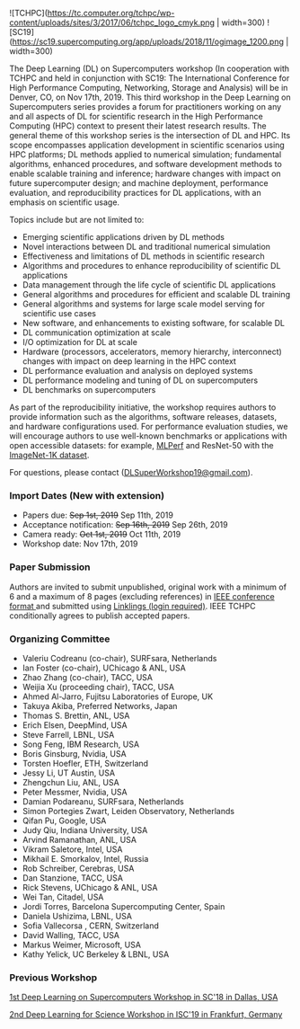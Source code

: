 ![TCHPC](https://tc.computer.org/tchpc/wp-content/uploads/sites/3/2017/06/tchpc_logo_cmyk.png | width=300)
![SC19](https://sc19.supercomputing.org/app/uploads/2018/11/ogimage_1200.png | width=300)

The Deep Learning (DL) on Supercomputers workshop (In cooperation with TCHPC and held in conjunction with SC19: The International Conference for High Performance Computing, Networking, Storage and Analysis) will be in Denver, CO, on Nov 17th, 2019. 
This third workshop in the Deep Learning on Supercomputers series provides a forum for practitioners working on any and all aspects of DL for scientific research in the High Performance Computing (HPC) context to present their latest research results. The general theme of this workshop series is the intersection of DL and HPC. Its scope encompasses application development in scientific scenarios using HPC platforms; DL methods applied to numerical simulation; fundamental algorithms, enhanced procedures, and software development methods to enable scalable training and inference; hardware changes with impact on future supercomputer design; and machine deployment, performance evaluation, and reproducibility practices for DL applications, with an emphasis on scientific usage.


Topics include but are not limited to:
- Emerging scientific applications driven by DL methods
- Novel interactions between DL and traditional numerical simulation
- Effectiveness and limitations of DL methods in scientific research
- Algorithms and procedures to enhance reproducibility of scientific DL applications
- Data management through the life cycle of scientific DL applications
- General algorithms and procedures for efficient and scalable DL training
- General algorithms and systems for large scale model serving for scientific use cases
- New software, and enhancements to existing software, for scalable DL
- DL communication optimization at scale
- I/O optimization for DL at scale
- Hardware (processors, accelerators, memory hierarchy, interconnect) changes with impact on deep learning in the HPC context
- DL performance evaluation and analysis on deployed systems
- DL performance modeling and tuning of DL on supercomputers
- DL benchmarks on supercomputers

As part of the reproducibility initiative, the workshop requires authors to provide information such as the algorithms, software releases, datasets, and hardware configurations used. For performance evaluation studies, we will encourage authors to use well-known benchmarks or applications with open accessible datasets: for example, [MLPerf](https://github.com/mlperf/training) and ResNet-50 with the [ImageNet-1K dataset](http://www.image-net.org/archive/stanford/fall11_whole.tar).

For questions, please contact (DLSuperWorkshop19@gmail.com).
<!--- You can use the [editor on GitHub](https://github.com/DLonSC/DLonSC.github.io/edit/master/README.md) to maintain and preview the content for your website in Markdown files. -->

<!--- Whenever you commit to this repository, GitHub Pages will run [Jekyll](https://jekyllrb.com/) to rebuild the pages in your site, from the content in your Markdown files. -->

### Import Dates (New with extension)

- Papers due: ~~Sep 1st, 2019~~ Sep 11th, 2019
- Acceptance notification: ~~Sep 16th, 2019~~ Sep 26th, 2019
- Camera ready: ~~Oct 1st, 2019~~ Oct 11th, 2019
- Workshop date: Nov 17th, 2019

### Paper Submission

Authors are invited to submit unpublished, original work with a minimum of 6 and a maximum of 8 pages (excluding references) in [IEEE conference format ](https://www.ieee.org/conferences/publishing/templates.html) and submitted using [Linklings (login required)](https://submissions.supercomputing.org/?page=Submit&id=SC19WorkshopDeepLearningonSupercomputersSubmission&site=sc19). IEEE TCHPC conditionally agrees to publish accepted papers.



### Organizing Committee
- Valeriu Codreanu (co-chair), SURFsara, Netherlands
- Ian Foster (co-chair), UChicago & ANL, USA
- Zhao Zhang (co-chair), TACC, USA
- Weijia Xu (proceeding chair), TACC, USA
- Ahmed Al-Jarro, Fujitsu Laboratories of Europe, UK
- Takuya Akiba, Preferred Networks, Japan
- Thomas S. Brettin, ANL, USA
- Erich Elsen, DeepMind, USA
- Steve Farrell, LBNL, USA
- Song Feng, IBM Research, USA
- Boris Ginsburg, Nvidia, USA
- Torsten Hoefler, ETH, Switzerland
- Jessy Li, UT Austin, USA
- Zhengchun Liu, ANL, USA
- Peter Messmer, Nvidia, USA
- Damian Podareanu, SURFsara, Netherlands
- Simon Portegies Zwart, Leiden Observatory, Netherlands 
- Qifan Pu, Google, USA
- Judy Qiu, Indiana University, USA
- Arvind Ramanathan, ANL, USA
- Vikram Saletore, Intel, USA
- Mikhail E. Smorkalov, Intel, Russia
- Rob Schreiber, Cerebras, USA
- Dan Stanzione, TACC, USA
- Rick Stevens, UChicago & ANL, USA
- Wei Tan, Citadel, USA
- Jordi Torres, Barcelona Supercomputing Center, Spain
- Daniela Ushizima, LBNL, USA
- Sofia Vallecorsa , CERN, Switzerland
- David Walling, TACC, USA
- Markus Weimer, Microsoft, USA
- Kathy Yelick, UC Berkeley & LBNL, USA

### Previous Workshop
[1st Deep Learning on Supercomputers Workshop in SC'18 in Dallas, USA](https://www.tacc.utexas.edu/workshop/2018/deep-learning)

[2nd Deep Learning for Science Workshop in ISC'19 in Frankfurt, Germany](https://dlonsc.github.io/)
